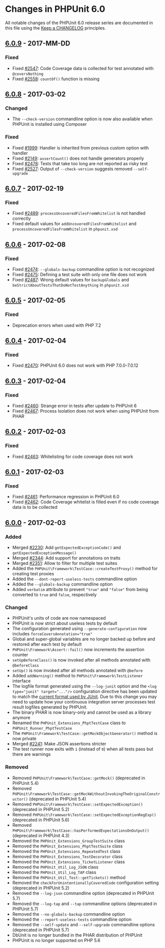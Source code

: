 # Changes in PHPUnit 6.0

All notable changes of the PHPUnit 6.0 release series are documented in this file using the [Keep a CHANGELOG](http://keepachangelog.com/) principles.

## [6.0.9] - 2017-MM-DD

### Fixed

* Fixed [#2547](https://github.com/sebastianbergmann/phpunit/issues/2547): Code Coverage data is collected for test annotated with `@coversNothing`
* Fixed [#2558](https://github.com/sebastianbergmann/phpunit/issues/2558): `countOf()` function is missing

## [6.0.8] - 2017-03-02

### Changed

* The `--check-version` commandline option is now also available when PHPUnit is installed using Composer

### Fixed

* Fixed [#1999](https://github.com/sebastianbergmann/phpunit/issues/1999): Handler is inherited from previous custom option with handler
* Fixed [#2149](https://github.com/sebastianbergmann/phpunit/issues/2149): `assertCount()` does not handle generators properly
* Fixed [#2478](https://github.com/sebastianbergmann/phpunit/issues/2478): Tests that take too long are not reported as risky test
* Fixed [#2527](https://github.com/sebastianbergmann/phpunit/issues/2527): Output of `--check-version` suggests removed `--self-upgrade`

## [6.0.7] - 2017-02-19

### Fixed

* Fixed [#2489](https://github.com/sebastianbergmann/phpunit/issues/2489): `processUncoveredFilesFromWhitelist` is not handled correctly
* Fixed default values for `addUncoveredFilesFromWhitelist` and `processUncoveredFilesFromWhitelist` in `phpunit.xsd`

## [6.0.6] - 2017-02-08

### Fixed

* Fixed [#2474](https://github.com/sebastianbergmann/phpunit/issues/2474): `--globals-backup` commandline option is not recognized
* Fixed [#2475](https://github.com/sebastianbergmann/phpunit/pull/2475): Defining a test suite with only one file does not work
* Fixed [#2487](https://github.com/sebastianbergmann/phpunit/pull/2487): Wrong default values for `backupGlobals` and `beStrictAboutTestsThatDoNotTestAnything` in `phpunit.xsd`

## [6.0.5] - 2017-02-05

### Fixed

* Deprecation errors when used with PHP 7.2

## [6.0.4] - 2017-02-04

### Fixed

* Fixed [#2470](https://github.com/sebastianbergmann/phpunit/issues/2470): PHPUnit 6.0 does not work with PHP 7.0.0-7.0.12

## [6.0.3] - 2017-02-04

### Fixed

* Fixed [#2460](https://github.com/sebastianbergmann/phpunit/issues/2460): Strange error in tests after update to PHPUnit 6
* Fixed [#2467](https://github.com/sebastianbergmann/phpunit/issues/2467): Process Isolation does not work when using PHPUnit from PHAR

## [6.0.2] - 2017-02-03

### Fixed

* Fixed [#2463](https://github.com/sebastianbergmann/phpunit/issues/2463): Whitelisting for code coverage does not work

## [6.0.1] - 2017-02-03

### Fixed

* Fixed [#2461](https://github.com/sebastianbergmann/phpunit/issues/2461): Performance regression in PHPUnit 6.0
* Fixed [#2462](https://github.com/sebastianbergmann/phpunit/issues/2462): Code Coverage whitelist is filled even if no code coverage data is to be collected

## [6.0.0] - 2017-02-03

### Added

* Merged [#2230](https://github.com/sebastianbergmann/phpunit/pull/2230): Add `getExpectedExceptionCode()` and `getExpectedExceptionMessage()`
* Merged [#2344](https://github.com/sebastianbergmann/phpunit/pull/2344): Add support for annotations on traits
* Merged [#2351](https://github.com/sebastianbergmann/phpunit/pull/2351): Allow to filter for multiple test suites
* Added the `PHPUnit\Framework\TestCase::createTestProxy()` method for creating test proxies
* Added the `--dont-report-useless-tests` commandline option
* Added the `--globals-backup` commandline option
* Added `verbatim` attribute to prevent `"true"` and `"false"` from being converted to `true` and `false`, respectively

### Changed

* PHPUnit's units of code are now namespaced
* PHPUnit is now strict about useless tests by default
* The configuration generated using `--generate-configuration` now includes `forceCoversAnnotation="true"`
* Global and super-global variables are no longer backed up before and restored after each test by default
* `PHPUnit\Framework\Assert::fail()` now increments the assertion counter
* `setUpBeforeClass()` is now invoked after all methods annotated with `@beforeClass`
* `setUp()` is now invoked after all methods annotated with `@before`
* Added `addWarning()` method to `PHPUnit\Framework\TestListener` interface
* The logfile format generated using the `--log-junit` option and the `<log type="junit" target="..."/>` configuration directive has been updated to match the [current format used by JUnit](http://llg.cubic.org/docs/junit/). Due to this change you may need to update how your continuous integration server processes test result logfiles generated by PHPUnit.
* The binary PHAR is now binary-only and cannot be used as a library anymore
* Renamed the `PHPUnit_Extensions_PhptTestCase` class to `PHPUnit_Runner_PhptTestCase`
* The `PHPUnit\Framework\TestCase::getMockObjectGenerator()` method is now private
* Merged [#2241](https://github.com/sebastianbergmann/phpunit/pull/2241): Make JSON assertions stricter
* The test runner now exits with `1` (instead of `0`) when all tests pass but there are warnings

### Removed

* Removed `PHPUnit\Framework\TestCase::getMock()` (deprecated in PHPUnit 5.4)
* Removed `PHPUnit\Framework\TestCase::getMockWithoutInvokingTheOriginalConstructor()` (deprecated in PHPUnit 5.4)
* Removed `PHPUnit\Framework\TestCase::setExpectedException()` (deprecated in PHPUnit 5.2)
* Removed `PHPUnit\Framework\TestCase::setExpectedExceptionRegExp()` (deprecated in PHPUnit 5.6)
* Removed `PHPUnit\Framework\TestCase::hasPerformedExpectationsOnOutput()` (deprecated in PHPUnit 4.3)
* Removed the `PHPUnit_Extensions_GroupTestSuite` class
* Removed the `PHPUnit_Extensions_PhptTestSuite` class
* Removed the `PHPUnit_Extensions_RepeatedTest` class
* Removed the `PHPUnit_Extensions_TestDecorator` class
* Removed the `PHPUnit_Extensions_TicketListener` class
* Removed the `PHPUnit_Util_Log_JSON` class
* Removed the `PHPUnit_Util_Log_TAP` class
* Removed the `PHPUnit_Util_Test::getTickets()` method
* Removed the `checkForUnintentionallyCoveredCode` configuration setting (deprecated in PHPUnit 5.2)
* Removed the `--log-json` commandline option (deprecated in PHPUnit 5.7)
* Removed the `--log-tap` and `--tap` commandline options (deprecated in PHPUnit 5.7)
* Removed the `--no-globals-backup` commandline option
* Removed the `--report-useless-tests` commandline option
* Removed the `--self-update` and `--self-upgrade` commandline options (deprecated in PHPUnit 5.7)
* DbUnit is no longer bundled in the PHAR distribution of PHPUnit
* PHPUnit is no longer supported on PHP 5.6

[6.0.9]: https://github.com/sebastianbergmann/phpunit/compare/6.0.8...6.0.9
[6.0.8]: https://github.com/sebastianbergmann/phpunit/compare/6.0.7...6.0.8
[6.0.7]: https://github.com/sebastianbergmann/phpunit/compare/6.0.6...6.0.7
[6.0.6]: https://github.com/sebastianbergmann/phpunit/compare/6.0.5...6.0.6
[6.0.5]: https://github.com/sebastianbergmann/phpunit/compare/6.0.4...6.0.5
[6.0.4]: https://github.com/sebastianbergmann/phpunit/compare/6.0.3...6.0.4
[6.0.3]: https://github.com/sebastianbergmann/phpunit/compare/6.0.2...6.0.3
[6.0.2]: https://github.com/sebastianbergmann/phpunit/compare/6.0.1...6.0.2
[6.0.1]: https://github.com/sebastianbergmann/phpunit/compare/6.0.0...6.0.1
[6.0.0]: https://github.com/sebastianbergmann/phpunit/compare/5.7...6.0.0

